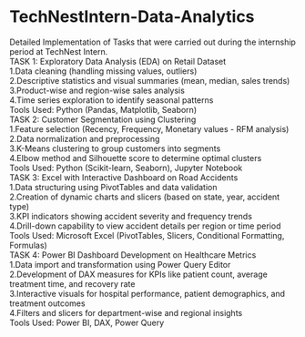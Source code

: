 # TechNestIntern-Data-Analytics <br/>
Detailed Implementation of Tasks that were carried out during the internship period at TechNest Intern. <br />
TASK 1: Exploratory Data Analysis (EDA) on Retail Dataset <br />
1.Data cleaning (handling missing values, outliers) <br />
2.Descriptive statistics and visual summaries (mean, median, sales trends) <br />
3.Product-wise and region-wise sales analysis <br />
4.Time series exploration to identify seasonal patterns <br />
Tools Used: Python (Pandas, Matplotlib, Seaborn) <br />
TASK 2: Customer Segmentation using Clustering <br />
1.Feature selection (Recency, Frequency, Monetary values - RFM analysis) <br />
2.Data normalization and preprocessing <br />
3.K-Means clustering to group customers into segments <br />
4.Elbow method and Silhouette score to determine optimal clusters <br />
Tools Used: Python (Scikit-learn, Seaborn), Jupyter Notebook <br />
TASK 3: Excel with Interactive Dashboard on Road Accidents <br />
1.Data structuring using PivotTables and data validation <br />
2.Creation of dynamic charts and slicers (based on state, year, accident type) <br />
3.KPI indicators showing accident severity and frequency trends <br />
4.Drill-down capability to view accident details per region or time period <br />
Tools Used: Microsoft Excel (PivotTables, Slicers, Conditional Formatting, Formulas) <br />
TASK 4: Power BI Dashboard Development on Healthcare Metrics <br />
1.Data import and transformation using Power Query Editor <br />
2.Development of DAX measures for KPIs like patient count, average treatment time, and recovery rate <br />
3.Interactive visuals for hospital performance, patient demographics, and treatment outcomes <br />
4.Filters and slicers for department-wise and regional insights <br />
Tools Used: Power BI, DAX, Power Query
